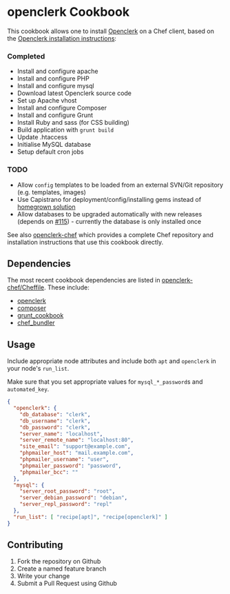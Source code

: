 openclerk Cookbook
==================

This cookbook allows one to install [Openclerk](http://openclerk.org) on a Chef client, based on the [Openclerk installation instructions](https://github.com/soundasleep/openclerk/blob/master/INSTALL.md):

### Completed

* Install and configure apache
* Install and configure PHP
* Install and configure mysql
* Download latest Openclerk source code
* Set up Apache vhost
* Install and configure Composer
* Install and configure Grunt
* Install Ruby and sass (for CSS building)
* Build application with `grunt build`
* Update .htaccess
* Initialise MySQL database
* Setup default cron jobs

### TODO

* Allow `config` templates to be loaded from an external SVN/Git repository (e.g. templates, images)
* Use Capistrano for deployment/config/installing gems instead of [homegrown solution](https://github.com/soundasleep/chef_bundler)
* Allow databases to be upgraded automatically with new releases (depends on [#115](http://redmine.jevon.org/issues/115)) - currently the database is only installed once

See also [openclerk-chef](https://github.com/soundasleep/openclerk-chef) which provides a complete Chef repository and installation instructions that use this cookbook directly.

Dependencies
------------

The most recent cookbook dependencies are listed in [openclerk-chef/Cheffile](https://github.com/soundasleep/openclerk-chef/blob/master/Cheffile). These include:

* [openclerk](https://github.com/soundasleep/openclerk-cookbook)
* [composer](https://github.com/Morphodo/chef-composer)
* [grunt_cookbook](https://github.com/MattSurabian/grunt_cookbook)
* [chef_bundler](https://github.com/soundasleep/chef_bundler)

Usage
-----

Include appropriate node attributes and include both `apt` and `openclerk` in your node's `run_list`.

Make sure that you set appropriate values for `mysql_*_password`s and `automated_key`.

```json
{
  "openclerk": {
    "db_database": "clerk",
    "db_username": "clerk",
    "db_password": "clerk",
    "server_name": "localhost",
    "server_remote_name": "localhost:80",
    "site_email": "support@example.com",
    "phpmailer_host": "mail.example.com",
    "phpmailer_username": "user",
    "phpmailer_password": "password",
    "phpmailer_bcc": ""
  },
  "mysql": {
    "server_root_password": "root",
    "server_debian_password": "debian",
    "server_repl_password": "repl"
  },
  "run_list": [ "recipe[apt]", "recipe[openclerk]" ]
}
```

Contributing
------------

1. Fork the repository on Github
2. Create a named feature branch
3. Write your change
4. Submit a Pull Request using Github
